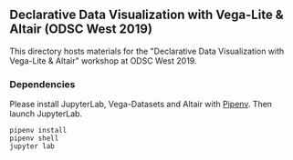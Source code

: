 ## Declarative Data Visualization with Vega-Lite & Altair (ODSC West 2019)

This directory hosts materials for the "Declarative Data Visualization with Vega-Lite & Altair" workshop at ODSC West 2019.

### Dependencies

Please install JupyterLab, Vega-Datasets and Altair with [Pipenv](https://github.com/pypa/pipenv). Then launch JupyterLab.

```
pipenv install
pipenv shell
jupyter lab
```
